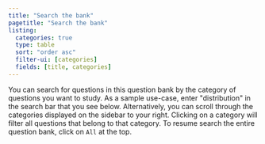 ```yaml
---
title: "Search the bank"
pagetitle: "Search the bank"
listing:
  categories: true
  type: table
  sort: "order asc"
  filter-ui: [categories]
  fields: [title, categories]
---
```


You can search for questions in this question bank by the category of questions you want to study. As a sample use-case, enter "distribution" in the search bar that you see below. Alternatively, you can scroll through the categories displayed on the sidebar to your right. Clicking on a category will filter all questions that belong to that category. To resume search the entire question bank, click on `All` at the top.